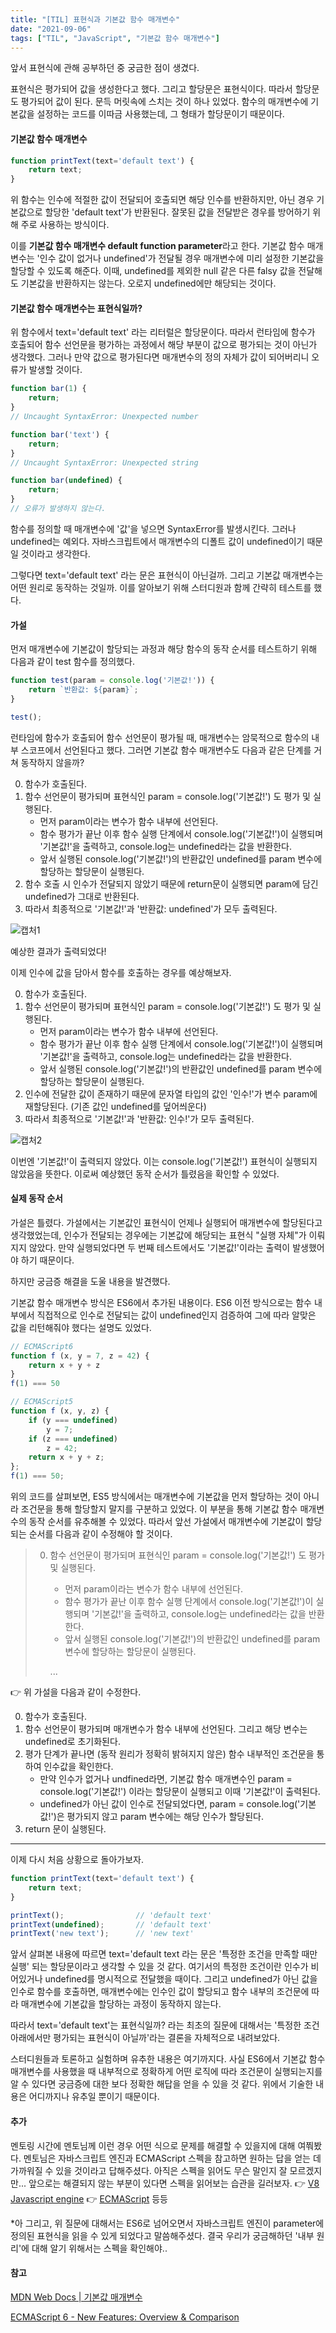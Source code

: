 ```yaml
---
title: "[TIL] 표현식과 기본값 함수 매개변수"
date: "2021-09-06"
tags: ["TIL", "JavaScript", "기본값 함수 매개변수"]
---
```

앞서 표현식에 관해 공부하던 중 궁금한 점이 생겼다. 

표현식은 평가되어 값을 생성한다고 했다. 그리고 할당문은 표현식이다. 따라서 할당문도 평가되어 값이 된다. 문득 머릿속에 스치는 것이 하나 있었다. 함수의 매개변수에 기본값을 설정하는 코드를 이따금 사용했는데, 그 형태가 할당문이기 때문이다.



#### 기본값 함수 매개변수

```javascript
function printText(text='default text') {
    return text;
}
```

위 함수는 인수에 적절한 값이 전달되어 호출되면 해당 인수를 반환하지만, 아닌 경우 기본값으로 할당한 'default text'가 반환된다. 잘못된 값을 전달받은 경우를 방어하기 위해 주로 사용하는 방식이다.

이를 **기본값 함수 매개변수 default function parameter**라고 한다. 기본값 함수 매개변수는 '인수 값이 없거나 undefined'가 전달될 경우 매개변수에 미리 설정한 기본값을 할당할 수 있도록 해준다. 이때, undefined를 제외한 null 같은 다른 falsy 값을 전달해도 기본값을 반환하지는 않는다. 오로지 undefined에만 해당되는 것이다.



#### 기본값 함수 매개변수는 표현식일까?

위 함수에서 text='default text' 라는 리터럴은 할당문이다. 따라서 런타임에 함수가 호출되어 함수 선언문을 평가하는 과정에서 해당 부분이 값으로 평가되는 것이 아닌가 생각했다. 그러나 만약 값으로 평가된다면 매개변수의 정의 자체가 값이 되어버리니 오류가 발생할 것이다.

```javascript
function bar(1) {
    return;
}
// Uncaught SyntaxError: Unexpected number

function bar('text') {
    return;
}
// Uncaught SyntaxError: Unexpected string

function bar(undefined) {
    return;
}
// 오류가 발생하지 않는다.
```

함수를 정의할 때 매개변수에 '값'을 넣으면 SyntaxError를 발생시킨다. 그러나 undefined는 예외다. 자바스크립트에서 매개변수의 디폴트 값이 undefined이기 때문일 것이라고 생각한다.

그렇다면 text='default text' 라는 문은 표현식이 아닌걸까. 그리고 기본값 매개변수는 어떤 원리로 동작하는 것일까. 이를 알아보기 위해 스터디원과 함께 간략히 테스트를 했다.



#### 가설

먼저 매개변수에 기본값이 할당되는 과정과 해당 함수의 동작 순서를 테스트하기 위해 다음과 같이 test 함수를 정의했다.

```javascript
function test(param = console.log('기본값!')) {
    return `반환값: ${param}`;
}

test();
```

런타임에 함수가 호출되어 함수 선언문이 평가될 때, 매개변수는 암묵적으로 함수의 내부 스코프에서 선언된다고 했다. 그러면 기본값 함수 매개변수도 다음과 같은 단계를 거쳐 동작하지 않을까?

0. 함수가 호출된다.
1. 함수 선언문이 평가되며 표현식인 param = console.log('기본값!') 도 평가 및 실행된다. 
   + 먼저 param이라는 변수가 함수 내부에 선언된다. 
   + 함수 평가가 끝난 이후 함수 실행 단계에서 console.log('기본값!')이 실행되며 '기본값!'을 출력하고, console.log는 undefined라는 값을 반환한다.
   + 앞서 실행된 console.log('기본값!')의 반환값인 undefined를 param 변수에 할당하는 할당문이 실행된다.
2. 함수 호출 시 인수가 전달되지 않았기 때문에 return문이 실행되면 param에 담긴 undefined가 그대로 반환된다.
3. 따라서 최종적으로 '기본값!'과 '반환값: undefined'가 모두 출력된다.

![캡처1](https://user-images.githubusercontent.com/75300807/132103284-bb83d027-1a70-419a-89f2-0f29b2dda957.PNG)

예상한 결과가 출력되었다! 

이제 인수에 값을 담아서 함수를 호출하는 경우를 예상해보자.

0. 함수가 호출된다.
1. 함수 선언문이 평가되며 표현식인 param = console.log('기본값!') 도 평가 및 실행된다. 
   + 먼저 param이라는 변수가 함수 내부에 선언된다. 
   + 함수 평가가 끝난 이후 함수 실행 단계에서 console.log('기본값!')이 실행되며 '기본값!'을 출력하고, console.log는 undefined라는 값을 반환한다.
   + 앞서 실행된 console.log('기본값!')의 반환값인 undefined를 param 변수에 할당하는 할당문이 실행된다.
2. 인수에 전달한 값이 존재하기 때문에 문자열 타입의 값인 '인수!'가 변수 param에 재할당된다. (기존 값인 undefined를 덮어씌운다)
3. 따라서 최종적으로 '기본값!'과 '반환값: 인수!'가 모두 출력된다. 

![캡처2](https://user-images.githubusercontent.com/75300807/132103360-b19423d4-1c65-448e-9a85-118326644641.PNG)

이번엔 '기본값!'이 출력되지 않았다. 이는 console.log('기본값!') 표현식이 실행되지 않았음을 뜻한다. 이로써 예상했던 동작 순서가 틀렸음을 확인할 수 있었다. 



#### 실제 동작 순서

가설은 틀렸다. 가설에서는 기본값인 표현식이 언제나 실행되어 매개변수에 할당된다고 생각했었는데, 인수가 전달되는 경우에는 기본값에 해당되는 표현식 "실행 자체"가 이뤄지지 않았다. 만약 실행되었다면 두 번째 테스트에서도 '기본값!'이라는 출력이 발생했어야 하기 때문이다. 

하지만 궁금증 해결을 도울 내용을 발견했다. 

기본값 함수 매개변수 방식은 ES6에서 추가된 내용이다. ES6 이전 방식으로는 함수 내부에서 직접적으로 인수로 전달되는 값이 undefined인지 검증하여 그에 따라 알맞은 값을 리턴해줘야 했다는 설명도 있었다.

```javascript
// ECMAScript6
function f (x, y = 7, z = 42) {
    return x + y + z
}
f(1) === 50

// ECMAScript5
function f (x, y, z) {
    if (y === undefined)
        y = 7;
    if (z === undefined)
        z = 42;
    return x + y + z;
};
f(1) === 50;
```

위의 코드를 살펴보면, ES5 방식에서는 매개변수에 기본값을 먼저 할당하는 것이 아니라 조건문을 통해 할당할지 말지를 구분하고 있었다. 이 부분을 통해 기본값 함수 매개변수의 동작 순서를 유추해볼 수 있었다. 따라서 앞선 가설에서 매개변수에 기본값이 할당되는 순서를 다음과 같이 수정해야 할 것이다.

> 0. 함수 선언문이 평가되며 표현식인 param = console.log('기본값!') 도 평가 및 실행된다. 
>    + 먼저 param이라는 변수가 함수 내부에 선언된다. 
>    + 함수 평가가 끝난 이후 함수 실행 단계에서 console.log('기본값!')이 실행되며 '기본값!'을 출력하고, console.log는 undefined라는 값을 반환한다.
>    + 앞서 실행된 console.log('기본값!')의 반환값인 undefined를 param 변수에 할당하는 할당문이 실행된다.
>    
>    ...

👉 위 가설을 다음과 같이 수정한다.

0. 함수가 호출된다.
1. 함수 선언문이 평가되며 매개변수가 함수 내부에 선언된다. 그리고 해당 변수는 undefined로 초기화된다.
2. 평가 단계가 끝나면 (동작 원리가 정확히 밝혀지지 않은) 함수 내부적인 조건문을 통하여 인수값을 확인한다.
   + 만약 인수가 없거나 undfined라면, 기본값 함수 매개변수인 param = console.log('기본값!') 이라는 할당문이 실행되고 이때 '기본값!'이 출력된다.
   + undefined가 아닌 값이 인수로 전달되었다면, param = console.log('기본값!')은 평가되지 않고 param 변수에는 해당 인수가 할당된다.
3. return 문이 실행된다.

---

이제 다시 처음 상황으로 돌아가보자.

```javascript
function printText(text='default text') {
    return text;
}

printText();				// 'default text'
printText(undefined);		// 'default text'
printText('new text');		// 'new text'
```

앞서 살펴본 내용에 따르면 text='default text 라는 문은 '특정한 조건을 만족할 때만 실행' 되는 할당문이라고 생각할 수 있을 것 같다. 여기서의 특정한 조건이란 인수가 비어있거나 undefined를 명시적으로 전달했을 때이다. 그리고 undefined가 아닌 값을 인수로 함수를 호출하면, 매개변수에는 인수인 값이 할당되고 함수 내부의 조건문에 따라 매개변수에 기본값을 할당하는 과정이 동작하지 않는다. 

따라서 text='default text'는 표현식일까? 라는 최초의 질문에 대해서는 '특정한 조건 아래에서만 평가되는 표현식이 아닐까'라는 결론을 자체적으로  내려보았다.

스터디원들과 토론하고 실험하며 유추한 내용은 여기까지다. 사실 ES6에서 기본값 함수 매개변수를 사용했을 때 내부적으로 정확하게 어떤 로직에 따라 조건문이 실행되는지를 알 수 있다면 궁금증에 대한 보다 정확한 해답을 얻을 수 있을 것 같다. 위에서 기술한 내용은 어디까지나 유추일 뿐이기 때문이다.



#### 추가

멘토링 시간에 멘토님께 이런 경우 어떤 식으로 문제를 해결할 수 있을지에 대해 여쭤봤다. 멘토님은 자바스크립트 엔진과 ECMAScript 스펙을 참고하면 원하는 답을 얻는 데 가까워질 수 있을 것이라고 답해주셨다. 아직은 스펙을 읽어도 무슨 말인지 잘 모르겠지만... 앞으로는 해결되지 않는 부분이 있다면 스펙을 읽어보는 습관을 길러보자. 
👉 [V8 Javascript engine](https://v8.dev/) 👉 [ECMAScript](https://github.com/tc39/ecma262) 등등



*아 그리고, 위 질문에 대해서는 ES6로 넘어오면서 자바스크립트 엔진이 parameter에 정의된 표현식을 읽을 수 있게 되었다고 말씀해주셨다. 결국 우리가 궁금해하던 '내부 원리'에 대해 알기 위해서는 스펙을 확인해야..



#### 참고

[MDN Web Docs | 기본값 매개변수](https://developer.mozilla.org/ko/docs/Web/JavaScript/Reference/Functions/Default_parameters)  

[ECMAScript 6 - New Features: Overview & Comparison](http://es6-features.org/#DefaultParameterValues)  